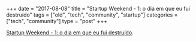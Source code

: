 +++
date = "2017-08-08"
title = "Startup Weekend - 1: o dia em que eu fui destruído"
tags = ["old", "tech", "community", "startup"]
categories = ["tech", "community"]
type = "post"
+++

[Startup Weekend - 1: o dia em que eu fui destruído](https://medium.com/@atmosmps/startup-weekend-parte-1-o-dia-em-que-eu-fui-destru%C3%ADdo-3c43bb3f29d2).
